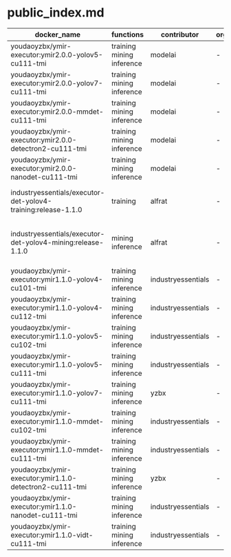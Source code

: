 # public_index.md

|docker_name|functions|contributor|organization|description|
|--|--|--|--|--|
|youdaoyzbx/ymir-executor:ymir2.0.0-yolov5-cu111-tmi|training mining inference|modelai|-|yolov5|
|youdaoyzbx/ymir-executor:ymir2.0.0-yolov7-cu111-tmi|training mining inference|modelai|-|yolov7|
|youdaoyzbx/ymir-executor:ymir2.0.0-mmdet-cu111-tmi|training mining inference|modelai|-|mmdetection|
|youdaoyzbx/ymir-executor:ymir2.0.0-detectron2-cu111-tmi|training mining inference|modelai|-|detectron2|
|youdaoyzbx/ymir-executor:ymir2.0.0-nanodet-cu111-tmi|training mining inference|modelai|-|nanodet|
|industryessentials/executor-det-yolov4-training:release-1.1.0|training|alfrat|-|yolov4 detection model training|
|industryessentials/executor-det-yolov4-mining:release-1.1.0|mining inference|alfrat|-|yolov4 detection model mining & inference|
|youdaoyzbx/ymir-executor:ymir1.1.0-yolov4-cu101-tmi|training mining inference|industryessentials|-|yolov4|
|youdaoyzbx/ymir-executor:ymir1.1.0-yolov4-cu112-tmi|training mining inference|industryessentials|-|yolov4|
|youdaoyzbx/ymir-executor:ymir1.1.0-yolov5-cu102-tmi|training mining inference|industryessentials|-|yolov5|
|youdaoyzbx/ymir-executor:ymir1.1.0-yolov5-cu111-tmi|training mining inference|industryessentials|-|yolov5|
|youdaoyzbx/ymir-executor:ymir1.1.0-yolov7-cu111-tmi|training mining inference|yzbx|-|yolov7|
|youdaoyzbx/ymir-executor:ymir1.1.0-mmdet-cu102-tmi|training mining inference|industryessentials|-|mmdetection|
|youdaoyzbx/ymir-executor:ymir1.1.0-mmdet-cu111-tmi|training mining inference|industryessentials|-|mmdetection|
|youdaoyzbx/ymir-executor:ymir1.1.0-detectron2-cu111-tmi|training mining inference|yzbx|-|detectron2|
|youdaoyzbx/ymir-executor:ymir1.1.0-nanodet-cu111-tmi|training mining inference|industryessentials|-|nanodet|
|youdaoyzbx/ymir-executor:ymir1.1.0-vidt-cu111-tmi|training mining inference|industryessentials|-|vidt|
